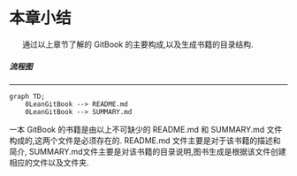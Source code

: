 # 本章小结
&nbsp;&nbsp;&nbsp;&nbsp;&nbsp;&nbsp;通过以上章节了解的 GitBook 的主要构成,以及生成书籍的目录结构.
##### 流程图
---
```mermaid
graph TD;
    0LeanGitBook --> README.md
    0LeanGitBook --> SUMMARY.md
```
一本 GitBook 的书籍是由以上不可缺少的 README.md 和 SUMMARY.md 文件构成的,这两个文件是必须存在的. README.md 文件主要是对于该书籍的描述和简介, SUMMARY.md文件主要是对该书籍的目录说明,图书生成是根据该文件创建相应的文件以及文件夹.
